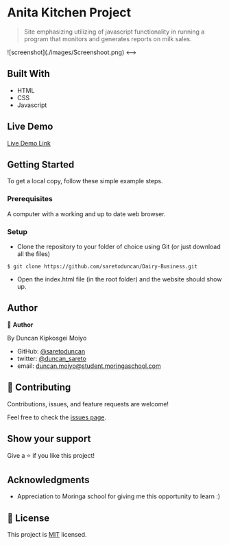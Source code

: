 # Anita Kitchen Project

> Site emphasizing utilizing of javascript functionality in running a program that monitors and generates reports on milk sales.

<!--->

![screenshot](./images/Screenshoot.png)
<-->

## Built With

- HTML
- CSS
- Javascript

## Live Demo

[Live Demo Link](https://saretoduncan.github.io/Dairy-Business/)

## Getting Started

To get a local copy, follow these simple example steps.

### Prerequisites

A computer with a working and up to date web browser.

### Setup

- Clone the repository to your folder of choice using Git (or just download all the files)

```
$ git clone https://github.com/saretoduncan/Dairy-Business.git

```

- Open the index.html file (in the root folder) and the website should show up.

## Author

👤 **Author**

By Duncan Kipkosgei Moiyo

- GitHub: [@saretoduncan](https://github.com/saretoduncan)
- twitter: [@duncan_sareto](https://twitter.com/duncan_sareto)
- email: duncan.moiyo@student.moringaschool.com

## 🤝 Contributing

Contributions, issues, and feature requests are welcome!

Feel free to check the [issues page](ISSUE_TEMPLATE/feature_request.md).

## Show your support

Give a ⭐️ if you like this project!

## Acknowledgments

- Appreciation to Moringa school for giving me this opportunity to learn :)

## 📝 License

This project is [MIT](LICENSE) licensed.
